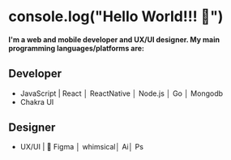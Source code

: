 # console.log("Hello World!!! 👋")


#### I'm a web and mobile developer and UX/UI designer. My main programming languages/platforms are:

## Developer


- JavaScript | React │ ReactNative │ Node.js │ Go │ Mongodb
- Chakra UI 



## Designer

- UX/UI | 🚀 Figma │ whimsical│ Ai│ Ps






